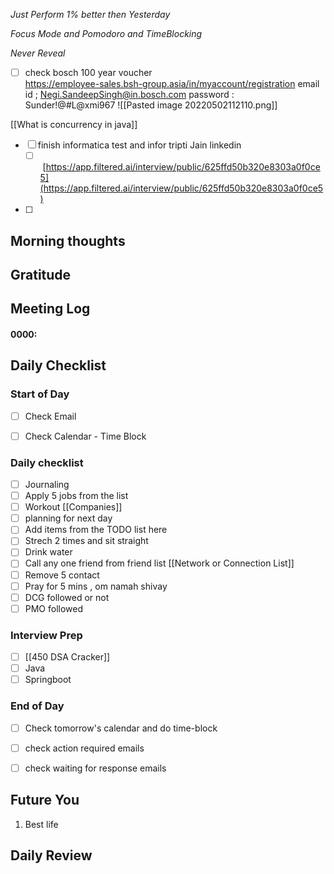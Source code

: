*Just Perform 1% better then Yesterday*
 
 *Focus Mode and Pomodoro and TimeBlocking* 

 *Never Reveal*

- [ ] check bosch 100 year voucher  
		https://employee-sales.bsh-group.asia/in/myaccount/registration
	email id ; Negi.SandeepSingh@in.bosch.com
	password : Sunder!@#L@xmi967
	![[Pasted image 20220502112110.png]]

[[What is concurrency in java]]


- [ ] finish informatica test and infor tripti Jain linkedin
	- [ ]  [https://app.filtered.ai/interview/public/625ffd50b320e8303a0f0ce5](https://app.filtered.ai/interview/public/625ffd50b320e8303a0f0ce5)
- [ ] 

## Morning thoughts

## Gratitude

## Meeting Log

#### 0000:


## Daily Checklist 

### Start of Day

- [ ] Check Email

- [ ] Check Calendar - Time Block


### Daily checklist

- [ ] Journaling
- [ ] Apply 5 jobs from the list 
- [ ] Workout [[Companies]]
- [ ] planning for next day
- [ ] Add items from the TODO list here
- [ ] Strech 2 times and sit straight
- [ ] Drink water 
- [ ] Call any one friend from friend list [[Network or Connection List]]
- [ ] Remove 5 contact
- [ ] Pray for 5 mins , om namah shivay
- [ ] DCG followed or not 
- [ ] PMO followed

### Interview Prep
- [ ] [[450 DSA Cracker]]
- [ ] Java 
- [ ] Springboot

### End of Day
- [ ] Check tomorrow's calendar and do time-block
- [ ] check action required emails
- [ ] check waiting for response emails 


## Future You
1. Best life 
## Daily Review  

